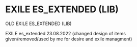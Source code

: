 # EXILE ES_EXTENDED (LIB)
OLD EXILE ES_EXTENDED (LIB)

EXILE es_extended 23.08.2022 (changed design of items given/removed/used by me for desire and exile managment)
